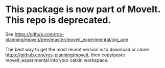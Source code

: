 # This package is now part of MoveIt. This repo is deprecated.

See https://github.com/ros-planning/moveit/tree/master/moveit_experimental/jog_arm

The best way to get the most recent version is to download or clone https://github.com/ros-planning/moveit, then copy/paste moveit_experimental into your catkin workspace.
